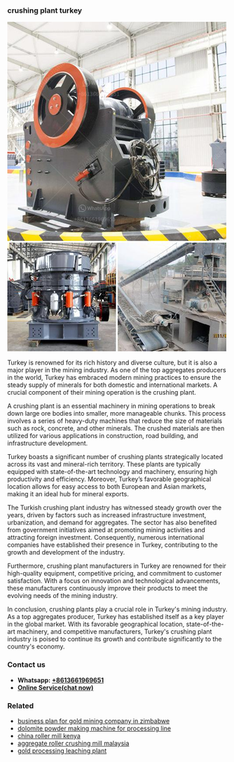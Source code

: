 <h3>crushing plant turkey</h3><img src='1708309438.jpg' alt=''><p>Turkey is renowned for its rich history and diverse culture, but it is also a major player in the mining industry. As one of the top aggregates producers in the world, Turkey has embraced modern mining practices to ensure the steady supply of minerals for both domestic and international markets. A crucial component of their mining operation is the crushing plant.</p><p>A crushing plant is an essential machinery in mining operations to break down large ore bodies into smaller, more manageable chunks. This process involves a series of heavy-duty machines that reduce the size of materials such as rock, concrete, and other minerals. The crushed materials are then utilized for various applications in construction, road building, and infrastructure development.</p><p>Turkey boasts a significant number of crushing plants strategically located across its vast and mineral-rich territory. These plants are typically equipped with state-of-the-art technology and machinery, ensuring high productivity and efficiency. Moreover, Turkey’s favorable geographical location allows for easy access to both European and Asian markets, making it an ideal hub for mineral exports.</p><p>The Turkish crushing plant industry has witnessed steady growth over the years, driven by factors such as increased infrastructure investment, urbanization, and demand for aggregates. The sector has also benefited from government initiatives aimed at promoting mining activities and attracting foreign investment. Consequently, numerous international companies have established their presence in Turkey, contributing to the growth and development of the industry.</p><p>Furthermore, crushing plant manufacturers in Turkey are renowned for their high-quality equipment, competitive pricing, and commitment to customer satisfaction. With a focus on innovation and technological advancements, these manufacturers continuously improve their products to meet the evolving needs of the mining industry.</p><p>In conclusion, crushing plants play a crucial role in Turkey's mining industry. As a top aggregates producer, Turkey has established itself as a key player in the global market. With its favorable geographical location, state-of-the-art machinery, and competitive manufacturers, Turkey's crushing plant industry is poised to continue its growth and contribute significantly to the country's economy.</p><h3>Contact us</h3><ul><li><strong>Whatsapp:&nbsp;<a href="https://wa.me/8613661969651">+8613661969651</a></strong></li><li><a href="https://swt.shibang-china.com/?git&amp;zhl&amp;crushing plant turkey"><strong>Online Service(chat now)</strong></a></li></ul><h3>Related</h3><ul><li><a href='business plan for gold mining company in zimbabwe.md'>business plan for gold mining company in zimbabwe</a></li><li><a href='dolomite powder making machine for processing line.md'>dolomite powder making machine for processing line</a></li><li><a href='china roller mill kenya.md'>china roller mill kenya</a></li><li><a href='aggregate roller crushing mill malaysia.md'>aggregate roller crushing mill malaysia</a></li><li><a href='gold processing leaching plant.md'>gold processing leaching plant</a></li></ul>